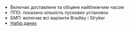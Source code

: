 - Включає доставлене та обіцяне найближчим часом
- ППО: показано кількість пускових установок
- БМП: включає всі варіанти Bradley і Stryker
- [Набір даних](https://docs.google.com/spreadsheets/d/1Q9aLVoSZ9vTKH0VLnMpFRiY6h0kV6Rcb16R4lP0rUFs)